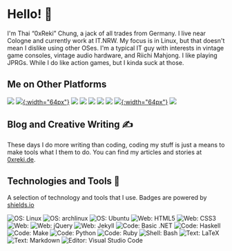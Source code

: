 # Hello! 👋

I'm Thai “0xReki” Chung, a jack of all trades from Germany.
I live near Cologne and currently work at IT.NRW.
My focus is in Linux, but that doesn't mean I dislike using other OSes.
I'm a typical IT guy with interests in vintage game consoles, vintage audio hardware, and Riichi Mahjong.
I like playing JPRGs.
While I do like action games, but I kinda suck at those.

## Me on Other Platforms

[![][31.1]][31]
[![][00.1]{:width="64px"}][00]
[![][02.1]][02]
[![][10.1]][10]
[![][11.1]][11]
[![][12.1]][12]
[![][20.1]][20]
[![][21.1]{:width="64px"}][21]
[![][30.1]][30]

## Blog and Creative Writing ✍

These days I do more writing than coding, coding my stuff is just a means to make tools what I them to do.
You can find my articles and stories at [0xreki.de][00].

## Technologies and Tools 🔧

A selection of technology and tools that I use.
Badges are powered by [shields.io](https://shields.io)

<div class="d-flex justify-content-space-around">
<img src="https://img.shields.io/badge/OS-Linux-informational?style=for-the-badge&logo=linux&logoColor=white&color=9c2c2c" alt="OS: Linux">
<img src="https://img.shields.io/badge/OS-archlinux-informational?style=for-the-badge&logo=archlinux&logoColor=white&color=9c2c2c" alt="OS: archlinux">
<img src="https://img.shields.io/badge/OS-Ubuntu-informational?style=for-the-badge&logo=ubuntu&logoColor=white&color=9c2c2c" alt="OS: Ubuntu">
<img src="https://img.shields.io/badge/Web-HTML5-informational?style=for-the-badge&logo=html5&logoColor=white&color=9c2c2c" alt="Web: HTML5">
<img src="https://img.shields.io/badge/Web-CSS3-informational?style=for-the-badge&logo=css3&logoColor=white&color=9c2c2c" alt="Web: CSS3">
<img src="https://img.shields.io/badge/Web-JavaScript-informational?style=for-the-badge&logo=javascript&logoColor=white&color=9c2c2c" alt=Web: JavaScript">
<img src="https://img.shields.io/badge/Web-jQuery-informational?style=for-the-badge&logo=jquery&logoColor=white&color=9c2c2c" alt="Web: jQuery">
<img src="https://img.shields.io/badge/Web-Jekyll-informational?style=for-the-badge&logo=jekyll&logoColor=white&color=9c2c2c" alt="Web: Jekyll">
<img src="https://img.shields.io/badge/Code-Basic_.NET-informational?style=for-the-badge&logo=.net&logoColor=white&color=9c2c2c" alt="Code: Basic .NET">
<img src="https://img.shields.io/badge/Code-Haskell-informational?style=for-the-badge&logo=haskell&logoColor=white&color=9c2c2c" alt="Code: Haskell">
<img src="https://img.shields.io/badge/Code-Make-informational?style=for-the-badge&logo=cmake&logoColor=white&color=9c2c2c" alt="Code: Make">
<img src="https://img.shields.io/badge/Code-Python-informational?style=for-the-badge&logo=python&logoColor=white&color=9c2c2c" alt="Code: Python">
<img src="https://img.shields.io/badge/Code-Ruby-informational?style=for-the-badge&logo=ruby&logoColor=white&color=9c2c2c" alt="Code: Ruby">
<img src="https://img.shields.io/badge/Shell-Bash-informational?style=for-the-badge&logo=gnu-bash&logoColor=white&color=9c2c2c" alt="Shell: Bash">
<img src="https://img.shields.io/badge/Text-LaTeX-informational?style=for-the-badge&logo=latex&logoColor=white&color=9c2c2c" alt="Text: LaTeX">
<img src="https://img.shields.io/badge/Text-Markdown-informational?style=for-the-badge&logo=markdown&logoColor=white&color=9c2c2c" alt="Text: Markdown">
<img src="https://img.shields.io/badge/Editor-Visual_Studio_Code-informational?style=for-the-badge&logo=visual-studio-code&logoColor=white&color=9c2c2c" alt="Editor: Visual Studio Code">
</div>

<!-- links -->
[00]: https://0xreki.de
[00.1]: https://github.com/0xReki/0xReki/raw/main/logos/bunny.svg
[01]: https://github.com/0xReki
[01.1]: https://github.com/0xReki/0xReki/raw/main/logos/github.png
[02]: https://gitlab.com/0xReki
[02.1]: https://github.com/0xReki/0xReki/raw/main/logos/gitlab.png
[10]: https://linkedin.com/in/q-thai-chung
[10.1]: https://github.com/0xReki/0xReki/raw/main/logos/linkedin.png
[11]: https://www.xing.com/profile/Thai_Chung
[11.1]: https://github.com/0xReki/0xReki/raw/main/logos/xing.png
[12]: https://www.patreon.com/bePatron?u=27792463
[12.1]: https://github.com/0xReki/0xReki/raw/main/logos/patreon.png
[20]: https://twitter.com/0xReki
[20.1]: https://github.com/0xReki/0xReki/raw/main/logos/twitter.png
[21]: https://https://gamingjp.org/@0xReki
[21.1]: https://github.com/0xReki/0xReki/raw/main/logos/mastodon.png
[23]: https://www.reddit.com/user/0xreki
[23.1]: https://github.com/0xReki/0xReki/raw/main/logos/reddit.png
[30]: https://www.scribblehub.com/profile/19792/0xreki/
[30.1]: https://github.com/0xReki/0xReki/raw/main/logos/scribblehub.png
[31]: https://discord.gg/8DCZWGc
[31.1]: https://github.com/0xReki/0xReki/raw/main/logos/discord.png
